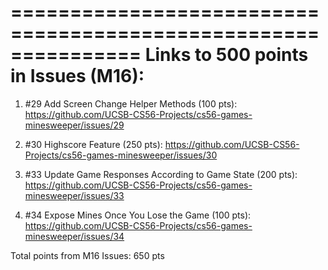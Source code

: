 ===============================================================
Links to 500 points in Issues (M16):
==============================================================
1. #29 Add Screen Change Helper Methods (100 pts): 
    https://github.com/UCSB-CS56-Projects/cs56-games-minesweeper/issues/29

2. #30 Highscore Feature (250 pts):
    https://github.com/UCSB-CS56-Projects/cs56-games-minesweeper/issues/30

3. #33 Update Game Responses According to Game State (200 pts):
    https://github.com/UCSB-CS56-Projects/cs56-games-minesweeper/issues/33
    
4. #34 Expose Mines Once You Lose the Game (100 pts):
    https://github.com/UCSB-CS56-Projects/cs56-games-minesweeper/issues/34
    
Total points from M16 Issues: 650 pts
